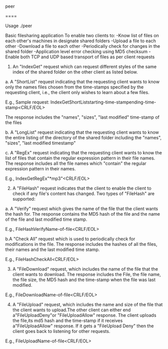 peer

====

Usage ./peer <IP> <Port of Remote Machine> <Port of Your Machine>

Basic filesharing application
 To enable two clients to:
-Know list of files on each other's machines in designate shared folders -Upload a file to
 each other
-Download a file to each other
-Periodically check for changes in the shared folder
-Application level error checking using MD5 checksum
-Enable both TCP and UDP based transport of files as per client requests 	


1. An "IndexGet" request which can request different styles of the same index of the shared folder on the other client as listed below.	

a. A "ShortList" request indicating that the requesting client wants to know only the names files chosen from the time-stamps specified by the requesting client, i.e., the client only wishes to learn about a few files. 	

E.g., Sample request: IndexGet<space>ShortList<space>starting-time-stamp<space>ending-time-stamp<CRLF/EOL> 	

The response includes the "names", "sizes", "last modified" time-stamp of the files 	

b. A "LongList" request indicating that the requesting client wants to know the entire listing of the directory of the shared folder including the "names", "sizes", "last modified timestamp" 	

c. A "RegEx" request indicating that the requesting client wants to know the list of files that contain the regular expression pattern in their file names. The response includes all the file names which "contain" the regular expression pattern in their names. 	

E.g., IndexGet<space>RegEx<space>"*mp3"<CRLF/EOL> 	

2. A "FileHash" request indicates that the client to enable the client to check if any file's content has changed. Two types of "FileHash" are supported: 	

a. A "Verify" request which gives the name of the file that the client wants the hash for. The response contains the MD5 hash of the file and the name of the file and last modified time stamp. 	

E.g., FileHash<space>Verify<space>Name-of-file<CRLF/EOL> 	

b.A "Check All" request which is used to periodically check for modifications in the file. The response includes the hashes of all the files, their names and the last modified time stamp. 	

E.g., FileHash<space>CheckAll<CRLF/EOL> 	

3. A "FileDownload" request, which includes the name of the file that the client wants to download. The response includes the File, the file name, the file size, the MD5 hash and the time-stamp when the file was last modified.

E.g., FileDownload<space>Name-of-file<CRLF/EOL> 	

4. A "FileUpload" request, which includes the name and size of the file that the client wants to upload.The other client can either end a"FileUploadDeny"or "FileUploadAllow" response. The client uploads the file,its md5 hash and the time-stamp if it receives a"FileUploadAllow" response. If it gets a "FileUpload Deny" then the client goes back to listening for other requests. 

E.g., FileUpload<space>Name-of-file<CRLF/EOL> 	
